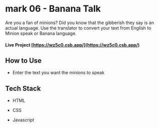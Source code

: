 # mark 06 - Banana Talk

Are you a fan of minions? Did you know that the gibberish they say is an actual language. Use the translator to convert your text from English to Minion speak or Banana language.

#### Live Project [https://wz5c0.csb.app/](https://wz5c0.csb.app/)

## How to Use

* Enter the text you want the minions to speak

## Tech Stack

* HTML

* CSS

* Javascript

